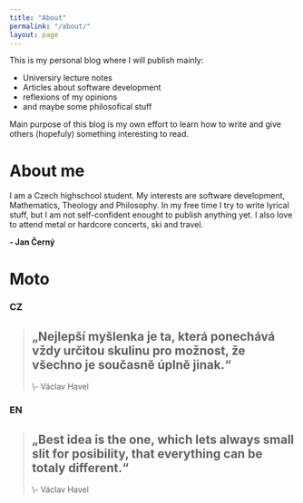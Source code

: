 ```yaml
---
title: "About"
permalink: "/about/"
layout: page
---
```


This is my personal blog where I will publish mainly: 

- Universiry lecture notes
- Articles about software development
- reflexions of my opinions
- and maybe some philosofical stuff

Main purpose of this blog is my own effort to learn how to write and give others (hopefuly) something interesting to read.


# About me

I am a Czech highschool student. My interests are software development, Mathematics, Theology and Philosophy. In my free time I try to write lyrical stuff, but I am not self-confident enought to publish anything yet. I also love to attend metal or hardcore concerts, ski and travel. 

**- Jan Černý**
# Moto 

### CZ

> <h2> „Nejlepší myšlenka je ta, která ponechává vždy určitou skulinu pro možnost, že všechno je současně úplně jinak.“</h2>
> \- Václav Havel

### EN

> <h2> „Best idea is the one, which lets always small slit for posibility, that everything can be totaly different.“</h2>
> \- Václav Havel

